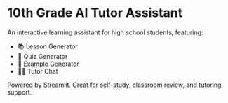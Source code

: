 
# 10th Grade AI Tutor Assistant

An interactive learning assistant for high school students, featuring:

- 📚 Lesson Generator
- 🧠 Quiz Generator
- 📝 Example Generator
- 👩‍🏫 Tutor Chat

Powered by Streamlit. Great for self-study, classroom review, and tutoring support.
